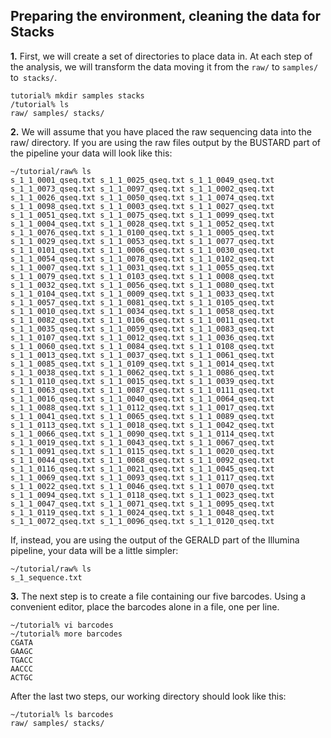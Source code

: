 

## Preparing the environment, cleaning the data for Stacks ##
**1.** First, we will create a set of directories to place data in. At each step of the analysis, we will transform the data moving it from the `raw/` to `samples/` to` stacks/`.

```
tutorial% mkdir samples stacks
/tutorial% ls
raw/ samples/ stacks/
```
**2.** We will assume that you have placed the raw sequencing data into the raw/ directory. If you are using the raw files output by the BUSTARD part of the pipeline your data will look like this: 

```
~/tutorial/raw% ls 
s_1_1_0001_qseq.txt s_1_1_0025_qseq.txt s_1_1_0049_qseq.txt
s_1_1_0073_qseq.txt s_1_1_0097_qseq.txt s_1_1_0002_qseq.txt
s_1_1_0026_qseq.txt s_1_1_0050_qseq.txt s_1_1_0074_qseq.txt
s_1_1_0098_qseq.txt s_1_1_0003_qseq.txt s_1_1_0027_qseq.txt
s_1_1_0051_qseq.txt s_1_1_0075_qseq.txt s_1_1_0099_qseq.txt
s_1_1_0004_qseq.txt s_1_1_0028_qseq.txt s_1_1_0052_qseq.txt
s_1_1_0076_qseq.txt s_1_1_0100_qseq.txt s_1_1_0005_qseq.txt
s_1_1_0029_qseq.txt s_1_1_0053_qseq.txt s_1_1_0077_qseq.txt
s_1_1_0101_qseq.txt s_1_1_0006_qseq.txt s_1_1_0030_qseq.txt
s_1_1_0054_qseq.txt s_1_1_0078_qseq.txt s_1_1_0102_qseq.txt
s_1_1_0007_qseq.txt s_1_1_0031_qseq.txt s_1_1_0055_qseq.txt
s_1_1_0079_qseq.txt s_1_1_0103_qseq.txt s_1_1_0008_qseq.txt
s_1_1_0032_qseq.txt s_1_1_0056_qseq.txt s_1_1_0080_qseq.txt
s_1_1_0104_qseq.txt s_1_1_0009_qseq.txt s_1_1_0033_qseq.txt
s_1_1_0057_qseq.txt s_1_1_0081_qseq.txt s_1_1_0105_qseq.txt
s_1_1_0010_qseq.txt s_1_1_0034_qseq.txt s_1_1_0058_qseq.txt
s_1_1_0082_qseq.txt s_1_1_0106_qseq.txt s_1_1_0011_qseq.txt
s_1_1_0035_qseq.txt s_1_1_0059_qseq.txt s_1_1_0083_qseq.txt
s_1_1_0107_qseq.txt s_1_1_0012_qseq.txt s_1_1_0036_qseq.txt
s_1_1_0060_qseq.txt s_1_1_0084_qseq.txt s_1_1_0108_qseq.txt
s_1_1_0013_qseq.txt s_1_1_0037_qseq.txt s_1_1_0061_qseq.txt
s_1_1_0085_qseq.txt s_1_1_0109_qseq.txt s_1_1_0014_qseq.txt
s_1_1_0038_qseq.txt s_1_1_0062_qseq.txt s_1_1_0086_qseq.txt
s_1_1_0110_qseq.txt s_1_1_0015_qseq.txt s_1_1_0039_qseq.txt
s_1_1_0063_qseq.txt s_1_1_0087_qseq.txt s_1_1_0111_qseq.txt
s_1_1_0016_qseq.txt s_1_1_0040_qseq.txt s_1_1_0064_qseq.txt
s_1_1_0088_qseq.txt s_1_1_0112_qseq.txt s_1_1_0017_qseq.txt
s_1_1_0041_qseq.txt s_1_1_0065_qseq.txt s_1_1_0089_qseq.txt
s_1_1_0113_qseq.txt s_1_1_0018_qseq.txt s_1_1_0042_qseq.txt
s_1_1_0066_qseq.txt s_1_1_0090_qseq.txt s_1_1_0114_qseq.txt
s_1_1_0019_qseq.txt s_1_1_0043_qseq.txt s_1_1_0067_qseq.txt
s_1_1_0091_qseq.txt s_1_1_0115_qseq.txt s_1_1_0020_qseq.txt
s_1_1_0044_qseq.txt s_1_1_0068_qseq.txt s_1_1_0092_qseq.txt
s_1_1_0116_qseq.txt s_1_1_0021_qseq.txt s_1_1_0045_qseq.txt
s_1_1_0069_qseq.txt s_1_1_0093_qseq.txt s_1_1_0117_qseq.txt
s_1_1_0022_qseq.txt s_1_1_0046_qseq.txt s_1_1_0070_qseq.txt
s_1_1_0094_qseq.txt s_1_1_0118_qseq.txt s_1_1_0023_qseq.txt
s_1_1_0047_qseq.txt s_1_1_0071_qseq.txt s_1_1_0095_qseq.txt
s_1_1_0119_qseq.txt s_1_1_0024_qseq.txt s_1_1_0048_qseq.txt
s_1_1_0072_qseq.txt s_1_1_0096_qseq.txt s_1_1_0120_qseq.txt
```
If, instead, you are using the output of the GERALD part of the Illumina pipeline, your data will be a little simpler: 

```
~/tutorial/raw% ls 
s_1_sequence.txt
```
**3.** The next step is to create a file containing our five barcodes. Using a convenient editor, place the barcodes alone in a file, one per line. 

```
~/tutorial% vi barcodes 
~/tutorial% more barcodes 
CGATA
GAAGC
TGACC
AACCC
ACTGC
```
After the last two steps, our working directory should look like this: 
```
~/tutorial% ls barcodes
raw/ samples/ stacks/ 
```
